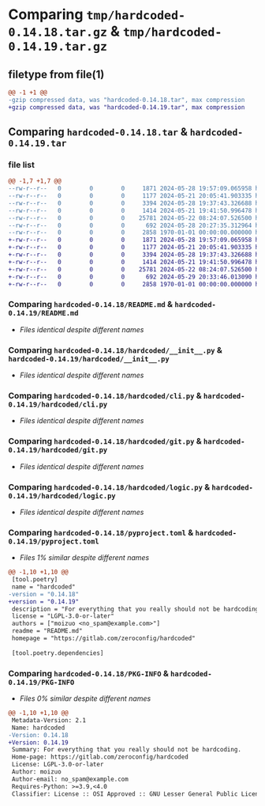 # Comparing `tmp/hardcoded-0.14.18.tar.gz` & `tmp/hardcoded-0.14.19.tar.gz`

## filetype from file(1)

```diff
@@ -1 +1 @@
-gzip compressed data, was "hardcoded-0.14.18.tar", max compression
+gzip compressed data, was "hardcoded-0.14.19.tar", max compression
```

## Comparing `hardcoded-0.14.18.tar` & `hardcoded-0.14.19.tar`

### file list

```diff
@@ -1,7 +1,7 @@
--rw-r--r--   0        0        0     1871 2024-05-28 19:57:09.065958 hardcoded-0.14.18/README.md
--rw-r--r--   0        0        0     1177 2024-05-21 20:05:41.903335 hardcoded-0.14.18/hardcoded/__init__.py
--rw-r--r--   0        0        0     3394 2024-05-28 19:37:43.326688 hardcoded-0.14.18/hardcoded/cli.py
--rw-r--r--   0        0        0     1414 2024-05-21 19:41:50.996478 hardcoded-0.14.18/hardcoded/git.py
--rw-r--r--   0        0        0    25781 2024-05-22 08:24:07.526500 hardcoded-0.14.18/hardcoded/logic.py
--rw-r--r--   0        0        0      692 2024-05-28 20:27:35.312964 hardcoded-0.14.18/pyproject.toml
--rw-r--r--   0        0        0     2858 1970-01-01 00:00:00.000000 hardcoded-0.14.18/PKG-INFO
+-rw-r--r--   0        0        0     1871 2024-05-28 19:57:09.065958 hardcoded-0.14.19/README.md
+-rw-r--r--   0        0        0     1177 2024-05-21 20:05:41.903335 hardcoded-0.14.19/hardcoded/__init__.py
+-rw-r--r--   0        0        0     3394 2024-05-28 19:37:43.326688 hardcoded-0.14.19/hardcoded/cli.py
+-rw-r--r--   0        0        0     1414 2024-05-21 19:41:50.996478 hardcoded-0.14.19/hardcoded/git.py
+-rw-r--r--   0        0        0    25781 2024-05-22 08:24:07.526500 hardcoded-0.14.19/hardcoded/logic.py
+-rw-r--r--   0        0        0      692 2024-05-29 20:33:46.013090 hardcoded-0.14.19/pyproject.toml
+-rw-r--r--   0        0        0     2858 1970-01-01 00:00:00.000000 hardcoded-0.14.19/PKG-INFO
```

### Comparing `hardcoded-0.14.18/README.md` & `hardcoded-0.14.19/README.md`

 * *Files identical despite different names*

### Comparing `hardcoded-0.14.18/hardcoded/__init__.py` & `hardcoded-0.14.19/hardcoded/__init__.py`

 * *Files identical despite different names*

### Comparing `hardcoded-0.14.18/hardcoded/cli.py` & `hardcoded-0.14.19/hardcoded/cli.py`

 * *Files identical despite different names*

### Comparing `hardcoded-0.14.18/hardcoded/git.py` & `hardcoded-0.14.19/hardcoded/git.py`

 * *Files identical despite different names*

### Comparing `hardcoded-0.14.18/hardcoded/logic.py` & `hardcoded-0.14.19/hardcoded/logic.py`

 * *Files identical despite different names*

### Comparing `hardcoded-0.14.18/pyproject.toml` & `hardcoded-0.14.19/pyproject.toml`

 * *Files 1% similar despite different names*

```diff
@@ -1,10 +1,10 @@
 [tool.poetry]
 name = "hardcoded"
-version = "0.14.18"
+version = "0.14.19"
 description = "For everything that you really should not be hardcoding."
 license = "LGPL-3.0-or-later"
 authors = ["moizuo <no_spam@example.com>"]
 readme = "README.md"
 homepage = "https://gitlab.com/zeroconfig/hardcoded"
 
 [tool.poetry.dependencies]
```

### Comparing `hardcoded-0.14.18/PKG-INFO` & `hardcoded-0.14.19/PKG-INFO`

 * *Files 0% similar despite different names*

```diff
@@ -1,10 +1,10 @@
 Metadata-Version: 2.1
 Name: hardcoded
-Version: 0.14.18
+Version: 0.14.19
 Summary: For everything that you really should not be hardcoding.
 Home-page: https://gitlab.com/zeroconfig/hardcoded
 License: LGPL-3.0-or-later
 Author: moizuo
 Author-email: no_spam@example.com
 Requires-Python: >=3.9,<4.0
 Classifier: License :: OSI Approved :: GNU Lesser General Public License v3 or later (LGPLv3+)
```

